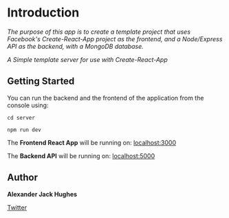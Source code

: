 # Introduction

_The purpose of this app is to create a template_
_project that uses Facebook's Create-React-App project as the frontend,_
_and a Node/Express API as the backend, with a MongoDB database._

_A Simple template server for use with Create-React-App_


## Getting Started

You can run the backend and the frontend of the application from the console using:

```
cd server
```

```
npm run dev
```

The **Frontend React App** will be running on:
[localhost:3000](http://localhost:3000/ "http://localhost:3000/")

The **Backend API** will be running on:
[localhost:5000](http://localhost:5000/ "http://localhost:5000/")

## Author

**Alexander Jack Hughes**

[Twitter](https://twitter.com/alexjackhughes "Twitter")
